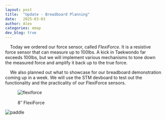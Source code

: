 ```yaml
---
layout: post
title:  "Update - Breadboard Planning"
date:   2025-03-03
author: Alex
categories: emap
dev_blog: true
---
```


&nbsp;&nbsp;&nbsp;&nbsp;Today we ordered our force sensor, called *FlexiForce*. It is a resistive force sensor that can measure up to 100lbs. A kick in Taekwondo far exceeds 100lbs, but we will implement various mechanisms to tone down the measured force and amplify it back up to the true force. 

&nbsp;&nbsp;&nbsp;&nbsp;We also planned out what to showcase for our breadboard demonstration coming up in a week. We will use the STM devboard to test out the functionality and the practicality of our FlexiForce sensors. 


<figure>
    <img src="/images_archive/projects/emap/flexiforceimg.png" alt="flexiforce" style="margin-bottom: 1rem;max-width: 75%;">
    <figcaption>8″ FlexiForce</figcaption>
</figure>

![paddle](/images_archive/projects/emap/flexiforceimg.png)

